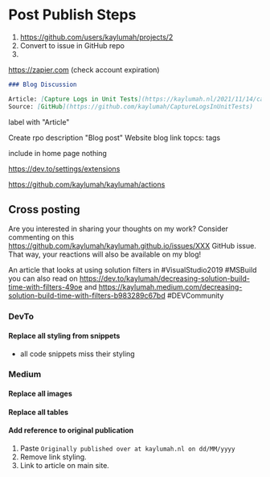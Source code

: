 # Post Publish Steps

1. https://github.com/users/kaylumah/projects/2
2. Convert to issue in GitHub repo
3. 

https://zapier.com (check account expiration)

```md
### Blog Discussion

Article: [Capture Logs in Unit Tests](https://kaylumah.nl/2021/11/14/capture-logs-in-unit-tests.html)
Source: [GitHub](https://github.com/kaylumah/CaptureLogsInUnitTests)
```

label with "Article"


Create rpo
description "Blog post"
Website blog link
topcs: tags

include in home page nothing


https://dev.to/settings/extensions

https://github.com/kaylumah/kaylumah/actions


## Cross posting

Are you interested in sharing your thoughts on my work? Consider commenting on this https://github.com/kaylumah/kaylumah.github.io/issues/XXX GitHub issue. That way, your reactions will also be available on my blog!

An article that looks at using solution filters in #VisualStudio2019 #MSBuild you can also read on https://dev.to/kaylumah/decreasing-solution-build-time-with-filters-49oe and https://kaylumah.medium.com/decreasing-solution-build-time-with-filters-b983289c67bd #DEVCommunity

### DevTo

#### Replace all styling from snippets

- all code snippets miss their styling


### Medium

#### Replace all images

#### Replace all tables

#### Add reference to original publication

1. Paste `Originally published over at kaylumah.nl on dd/MM/yyyy`
2. Remove link styling.
3. Link to article on main site.

